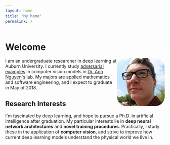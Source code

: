 ```yaml
---
layout: home
title: "My home"
permalink: /
---
```


# Welcome

<img style="float:right; width:30%;border-radius:20%"
src="/images/avatar.jpeg">

I am an undergraduate researcher in deep learning at Auburn University. I
currently study [adversarial examples][ae] in computer vision models in [Dr. Anh
Nguyen's][nguyen] lab. My majors are applied mathematics and software
engineering, and I expect to graduate in May of 2018.

## Research Interests

I'm fascinated by deep learning, and hope to pursue a Ph.D. in artificial
intelligence after graduation. My particular interests lie in **deep neural
network architectures** and **novel training procedures**. Practically, I study
these in the application of __computer vision__, and strive to improve how
current deep learning models understand the physical world we live in.

[ae]: https://blog.openai.com/adversarial-example-research/
[nguyen]: http://anhnguyen.me/
